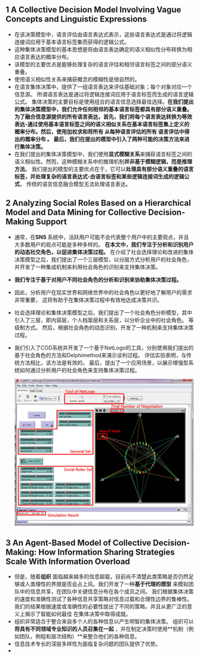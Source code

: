 ## 1 A Collective Decision Model Involving Vague Concepts and Linguistic Expressions

- 在该决策模型中，语言评估由语言表达式表示，这些语言表达式是通过将逻辑连接词应用于基本语言标签集而获得的逻辑公式。
-  这种集体决策模型的基本思想是将由语言表达确定的语义相似性分布转换为相应语言表达的概率分布。
- 该模型的主要优点是能够处理复杂的语言评估和相邻语言标签之间的部分语义重叠。
- 使用语义相似性关系来捕获概念的模糊性是很自然的。 
- 在语言集体决策中，提供了一组语言表达来评估基础对象；每个对象对应一个信息源。 所谓语言表达是通过将逻辑连接词应用于语言标签而生成的语言逻辑公式。 集体决策的主要目标是使用组合的语言信息选择最佳选择。**在我们提出的集体决策模型中，我们允许任何相邻的基本语言标签都具有部分语义重叠。 为了融合信息源提供的所有语言表达，首先，我们将每个语言表达转换为等效表达-通过使用基本语言标签之间的语义相似关系在基本语言标签集上定义的概率分布。然后，使用加权求和将所有 从每种语言评估的所有 语言评估中得出的概率分布 。 最后，我们在提出的模型中引入了两种可能的决策方法来进行集体决策。** 
-  在我们提出的集体决策模型中，我们使用**显式模糊关系**来捕获语言标签之间的语义相似性。然而，这种模糊关系中的推理机制**并非基于模糊逻辑，而是推理方法**。 我们提出的模型的主要优点在于，它可以**处理具有部分语义重叠的语言标签，并处理复杂的语言表达式-由语言标签和某些逻辑连接词生成的逻辑公式**。 传统的语言信息融合模型无法处理语言表达。

## 2 Analyzing Social Roles Based on a Hierarchical Model and Data Mining for Collective Decision-Making Support

- 通常，在**SNS** 系统中，活跃用户可能不会代表整个用户中的主要观点，并且大多数用户的观点可能是多种多样的。 **在本文中，我们专注于分析和识别用户的动态社交角色，以促进集体决策过程。**  在介绍了社会选择理论和改进的集体决策模型之后，我们提出了一个三层模型，以分层方式分析用户的社会角色，并开发了一种集成机制来利用社会角色的识别来支持集体决策。

- **我们专注于基于对用户不同社会角色的分析和识别来协助集体决策过程。** 

- 因此，分析用户在现实世界和网络世界中的社会角色以更好地了解用户的需求非常重要， 这将有助于在集体决策过程中有效地达成决策共识。

- 社会选择理论和集体决策模型之后，我们提出了一个社会角色分析模型，其中引入了三层，即内容层，个人档案层和关系层，以分析企业中的社会角色。 等级制方式。 然后，根据社会角色的动态识别，开发了一种机制来支持集体决策过程。 

- 我们引入了COD系统并开发了一个基于NetLogo的工具，分别使用我们提出的基于社会角色的方法和Delphimethod来演示谈判过程。 评估实验表明，与传统方法相比，该方法是有效的。 最后，提出了一个应用场景，以展示增强型系统如何通过分析用户的社会角色来支持集体决策过程。

  ![pic1](pic1.png)

## 3 An Agent-Based Model of Collective Decision-Making: How Information Sharing Strategies Scale With Information Overload

- 但是，随着**组织** 面临越来越多的信息超载，目前尚不清楚此类策略是否仍然足够或人类理性的界限是否会占上风。我们开发了一种**基于代理的模型** 来模拟团队中的信息共享，在团队中关键信息分布在各个成员之间。 我们根据集体决策的速度和准确性测试了各种信息共享策略对信息过载和合理性边界的鲁棒性。我们的结果根据速度或准确性的必要性提出了不同的策略，并且从更广泛的意义上揭示了智能如何最佳 在集体决策中取得成就。
- 组织非常适合于整合来自多个人的各种信息以产生明智的集体决策。 组织可以**将具有不同领域专业知识的人员召集在一起** ，并在制定决策时使用**机制（例如团队，例程和层次结构）**来整合他们的各种信息。
- 信息技术专长的深层多样性为面临复杂问题的团队提供了优势。
- 

